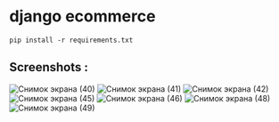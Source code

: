 # django ecommerce

```
pip install -r requirements.txt
```



## Screenshots :

![Снимок экрана (40)](https://user-images.githubusercontent.com/77085208/149626449-b3432beb-a65c-4ef9-922f-39b149fc29a4.png)
![Снимок экрана (41)](https://user-images.githubusercontent.com/77085208/149626453-8e6d8d7f-518c-44fc-85b9-a87b4a877915.png)
![Снимок экрана (42)](https://user-images.githubusercontent.com/77085208/149626457-d90c03d9-90c5-4c48-806c-bdef64906f5e.png)
![Снимок экрана (45)](https://user-images.githubusercontent.com/77085208/149626461-90e344ea-3392-4ead-8491-2958d8b932b3.png)
![Снимок экрана (46)](https://user-images.githubusercontent.com/77085208/149626469-1292a8c3-f8b9-47c6-991b-8bc2761f2c8a.png)
![Снимок экрана (48)](https://user-images.githubusercontent.com/77085208/149626477-a6619fab-987c-4813-a3a7-0ac1b56176b9.png)
![Снимок экрана (49)](https://user-images.githubusercontent.com/77085208/149626479-2b3c45c8-57d0-49d1-bded-87b1db531105.png)
